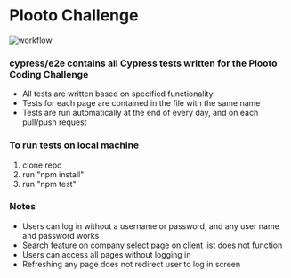 # Plooto Challenge
![workflow](https://github.com/waleedrizwan/plooto_challenge/actions/workflows/node.js.yml/badge.svg)

### cypress/e2e contains all Cypress tests written for the Plooto Coding Challenge
- All tests are written based on specified functionality 
- Tests for each page are contained in the file with the same name
- Tests are run automatically at the end of every day, and on each pull/push request 

### To run tests on local machine 
1. clone repo
2. run "npm install"
3. run "npm test"

### Notes 
- Users can log in without a username or password, and any user name and password works
- Search feature on company select page on client list does not function 
- Users can access all pages without logging in
- Refreshing any page does not redirect user to log in screen




